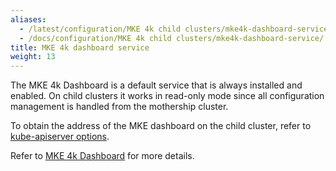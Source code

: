 ```yaml
---
aliases:
  - /latest/configuration/MKE 4k child clusters/mke4k-dashboard-service/
  - /docs/configuration/MKE 4k child clusters/mke4k-dashboard-service/
title: MKE 4k dashboard service
weight: 13
---
```


The MKE 4k Dashboard is a default service that is always installed and enabled.
On child clusters it works in read-only mode since all configuration management
is handled from the mothership cluster.

To obtain the address of the MKE dashboard on the child cluster, refer to [kube-apiserver options](../kube-api-server-options).

Refer to [MKE 4k Dashboard](../../../configuration/mke4k-dashboard/) for more details.
